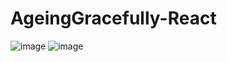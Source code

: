 # AgeingGracefully-React
![image](https://user-images.githubusercontent.com/104358692/188131338-1bf8fc90-ae8b-4ef7-bb56-5e8139eb968b.png)
![image](https://user-images.githubusercontent.com/104358692/188131425-2a5fa71c-c199-487c-b286-34f1514ef842.png)
